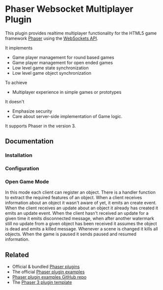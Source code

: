 # Phaser Websocket Multiplayer Plugin

This plugin provides realtime multiplayer functionality for the HTML5 game
framework [Phaser](https://github.com/photonstorm/phaser) using the 
[WebSockets API](https://developer.mozilla.org/en-US/docs/Web/API/WebSockets_API).

It implements

* Game player management for round based games
* Game player management for open ended games
* Low level game state synchronization
* Low level game object synchronization

To achieve

* Multiplayer experience in simple games or prototypes

It doesn't

* Emphasize security
* Care about server-side implementation of Game logic.

It supports Phaser in the version 3. 

## Documentation

### Installation

### Configuration

### Open Game Mode

In this mode each client can register an object. There is a handler function
to extract the required features of an object. When a client receives information
about an object it wasn't aware of yet, it emits an create event.
When the client receives an update about an object it already has created it
emits an update event. When the client hasn't received an update for a given time
it emits disconnected message, when after another watermark still no update from a given object has been received it assumes the object is dead and emits a killed
message. Whenever a scene is changed it kills all objects. When the game is paused
it sends paused and resumed information.



## Related

* Official & bundled [Phaser plugins](https://github.com/photonstorm/phaser-plugins)
* The official [Phaser plugin examples](https://www.phaser.io/examples/v3/category/plugins)
* [Phaser plugin examples GitHub repo](https://github.com/photonstorm/phaser3-examples/tree/master/public/src/plugins)
* The [Phaser 3 plugin template](https://github.com/photonstorm/phaser3-plugin-template)